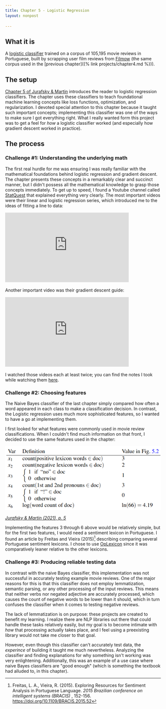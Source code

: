 ```yaml
---
title: Chapter 5 - Logistic Regression
layout: nonpost

---
```


## What it is

A [logistic classifier](https://github.com/lucasadelino/Learning-Compling/tree/main/Textbooks/Speech%20and%20Language%20Processing%20(Jurafsky%2C%20Martin)/Chapter%205%20-%20Logistic%20Regression) trained on a corpus of 105,195 movie reviews in Portuguese, built by scrapping user film reviews from [Filmow](http://filmow.com) (the same corpus used in the [previous chapter]({% link projects/chapter4.md %})). 

## The setup

[Chapter 5 of Jurafsky & Martin](https://web.stanford.edu/~jurafsky/slp3/5.pdf) introduces the reader to logistic regression classifiers. The chapter uses these classifiers to teach foundational machine learning concepts like loss functions, optimization, and regularization. I devoted special attention to this chapter because it taught such important concepts; implementing this classifier was one of the ways to make sure I got everything right. What I really wanted form this project was to get a feel for _how_ a logistic classifier worked (and especially how gradient descent worked in practice).

## The process

### Challenge #1: Understanding the underlying math

The first real hurdle for me was ensuring I was really familiar with the mathematical foundations behind logistic regression and gradient descent. The chapter presents these concepts in a remarkably clear and succinct manner, but I didn't possess all the mathematical knowledge to grasp those concepts immediately. To get up to speed, I found a Youtube channel called [StatQuest](https://www.youtube.com/channel/UCtYLUTtgS3k1Fg4y5tAhLbw) that explained everything very clearly. The most important videos were their linear and logistic regression series, which introduced me to the ideas of fitting a line to data:

<iframe width="400" height="225" src="https://www.youtube.com/embed/PaFPbb66DxQ" title="YouTube video player" frameborder="0" allow="accelerometer; autoplay; clipboard-write; encrypted-media; gyroscope; picture-in-picture" allowfullscreen></iframe>

Another important video was their gradient descent guide:

<iframe width="400" height="225" src="https://www.youtube.com/embed/sDv4f4s2SB8" title="YouTube video player" frameborder="0" allow="accelerometer; autoplay; clipboard-write; encrypted-media; gyroscope; picture-in-picture" allowfullscreen></iframe>

I watched those videos each at least twice; you can find the notes I took while watching them [here](https://github.com/lucasadelino/Learning-Compling/blob/main/Textbooks/Speech%20and%20Language%20Processing%20(Jurafsky%2C%20Martin)/Chapter%205%20-%20Logistic%20Regression/statquestnotes.md). 

### Challenge #2: Choosing features 

The Naive Bayes classifier of the last chapter simply compared how often a word appeared in each class to make a classification decision. In contrast, the Logistic regression uses much more sophisticated features, so I wanted to have a go at implementing them. 

I first looked for what features were commonly used in movie review classifications. When I couldn't find much information on that front, I decided to use the same features used in the chapter:

![features](/assets/features.png)

_[Jurafsky & Martin (2021), p. 5](https://web.stanford.edu/~jurafsky/slp3/5.pdf#subsection.5.2.1)_

Implementing the features 3 through 6 above would be relatively simple, but for the first two features, I would need a sentiment lexicon in Portuguese. I found an article by Freitas and Vieira (2015)[^1] describing comparing several Portuguese sentiment lexicons. I chose to use [OpLexicon](https://www.inf.pucrs.br/linatural/wordpress/recursos-e-ferramentas/oplexicon/) since it was comparatively leaner relative to the other lexicons. 

### Challenge #3: Producing reliable testing data

In contrast with the naive Bayes classifier, this implementation was not successful in accurately testing example movie reviews. One of the major reasons for this is that this classifier does not employ lemmatization, semantic parsing, or any other processing of the input reviews. This means that neither verbs nor negated adjective are accurately processed, which causes the count of negative words to be lower than it should, which in turn confuses the classifier when it comes to testing negative reviews. 

The lack of lemmatization is on purpose: these projects are created to benefit my learning. I realize there are NLP libraries out there that could handle these tasks relatively easily, but my goal is to become intimate with _how_ that processing actually takes place, and I feel using a preexisting library would not take me closer to that goal. 

However, even though this classifier can't accurately test data, the _experince_ of building it taught me much nevertheless. Analyzing the classifier and finding explanations for why something isn't working was very enlightening. Additionally, this was an example of a use case where naive Bayes classifiers are "good enough" (which is something the textbook had alluded to, in this chapter).

[^1]: Freitas, L. A., Vieira, R. (2015). Exploring Resources for Sentiment Analysis in Portuguese Language. *2015 Brazilian conference on intelligent systems (BRACIS)* , 152-156. https://doi.org/10.1109/BRACIS.2015.52



